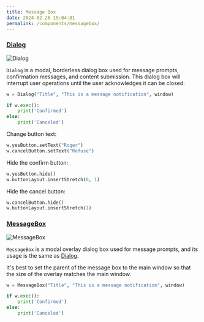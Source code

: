 ```yaml
---
title: Message Box
date: 2024-02-26 15:04:01
permalink: /components/messagebox/
---
```


### [Dialog](https://pyqt-fluent-widgets.readthedocs.io/en/latest/autoapi/qfluentwidgets/components/dialog_box/dialog/index.html#qfluentwidgets.components.dialog_box.dialog.Dialog)


![Dialog](/img/components/messagebox/Dialog.png)

`Dialog` is a modal, borderless dialog box used for message prompts, confirmation messages, and content submission. This dialog box will interrupt user operations until the user acknowledges it can be closed.

```python
w = Dialog("Title", "This is a message notification", window)

if w.exec():
    print('Confirmed')
else:
    print('Canceled')
```

Change button text:

```python
w.yesButton.setText("Roger")
w.cancelButton.setText("Refuse")
```

Hide the confirm button:
```python
w.yesButton.hide()
w.buttonLayout.insertStretch(0, 1)
```

Hide the cancel button:
```python
w.cancelButton.hide()
w.buttonLayout.insertStretch(1)
```


### [MessageBox](https://pyqt-fluent-widgets.readthedocs.io/en/latest/autoapi/qfluentwidgets/components/dialog_box/dialog/index.html#qfluentwidgets.components.dialog_box.dialog.MessageBox)

![MessageBox](/img/components/messagebox/MessageBox.png)

`MessageBox` is a modal overlay dialog box used for message prompts, and its usage is the same as [Dialog](#dialog).

It's best to set the parent of the message box to the main window so that the size of the overlay matches the main window.

```python
w = MessageBox("Title", "This is a message notification", window)

if w.exec():
    print('Confirmed')
else:
    print('Canceled')
```
